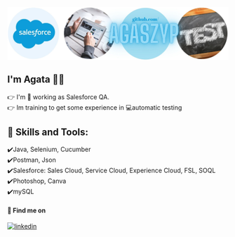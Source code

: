 ![I am GitHub Readme Generator's creator](https://github.com/AgaSzyp/AgaSzyp/blob/main/github%20banner2.jpg)


## I'm Agata 👩‍💻
👉 I'm 💼 working as Salesforce QA. <br>👉 Im training to get some experience in 💻automatic testing <br>


## 🧰 Skills and Tools:</h3>
✔️Java, Selenium, Cucumber <br>
✔️Postman, Json <br>
✔️Salesforce: Sales Cloud, Service Cloud, Experience Cloud, FSL, SOQL <br>
✔️Photoshop, Canva <br>
✔️mySQL


#### 🔎 Find me on 
[<img src='https://github.com/dheereshagrwal/colored-icons/blob/master/public/icons/linkedin/linkedin-horizontal.svg' alt='linkedin' height='40'>](https://www.linkedin.com/in/aga-szypulska)  


